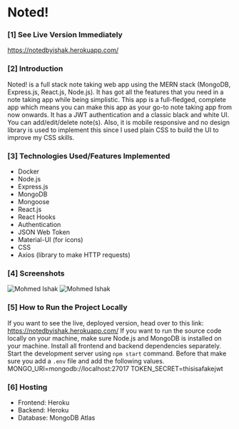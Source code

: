 # Noted!

### [1] See Live Version Immediately
https://notedbyishak.herokuapp.com/


### [2] Introduction
Noted! is a full stack note taking web app using the MERN stack (MongoDB, Express.js, React.js, Node.js). It has got all the features that you need in a note taking app while being simplistic. This app is a full-fledged, complete app which means you can make this app as your go-to note taking app from now onwards. It has a JWT authentication and a classic black and white UI. You can add/edit/delete note(s). Also, it is mobile responsive and no design library is used to implement this since I used plain CSS to build the UI to improve my CSS skills.

### [3] Technologies Used/Features Implemented
* Docker
* Node.js
* Express.js
* MongoDB
* Mongoose
* React.js
* React Hooks
* Authentication
* JSON Web Token
* Material-UI (for icons)
* CSS
* Axios (library to make HTTP requests)

### [4] Screenshots
![Mohmed Ishak](https://user-images.githubusercontent.com/52876913/136583349-ad687f9e-cbec-475f-a0c1-8b3845777275.png)
![Mohmed Ishak](https://user-images.githubusercontent.com/52876913/136583444-a43b4053-18b3-486d-9cd5-b67847825178.png)

### [5] How to Run the Project Locally
If you want to see the live, deployed version, head over to this link: https://notedbyishak.herokuapp.com/ If you want to run the source code locally on your machine, make sure Node.js and MongoDB is installed on your machine.  Install all frontend and backend dependencies separately. Start the development server using `npm start` command. Before that make sure you add a `.env` file and add the following values.
MONGO_URI=mongodb://localhost:27017
TOKEN_SECRET=thisisafakejwt

### [6] Hosting
* Frontend: Heroku
* Backend: Heroku
* Database: MongoDB Atlas
